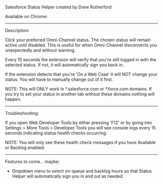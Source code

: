Salesforce Status Helper created by Drew Rutherford

Available on Chrome:

-----------------------------------------------------------------------------------------------------

Description:

Click your preferred Omni-Channel status. The chosen status will remain active until disabled. This is useful for when Omni-Channel disconnects you unexpectedly and without warning.

Every 15 seconds the extension will verify that you're still logged in with the selected status. If not, it will automatically sign you back in.

If the extension detects that you're 'On a Web Case' it will NOT change your status. You will have to manually change out of it first.

NOTE: This will ONLY work in *.salesforce.com or *.force.com domains. If you try to set your status in another tab without these domains nothing will happen.

-----------------------------------------------------------------------------------------------------

Troubleshooting:

If you open Web Developer Tools by either pressing 'F12' or by going into Settings > More Tools > Developer Tools you will see console logs every 15 seconds indicating status health checks occurring.

NOTE: You will only see these health check messages if you have Available or Backlog enabled.

-----------------------------------------------------------------------------------------------------

Features to come... maybe:

- Dropdown menu to select on-queue and backlog hours so that Status Helper will automatically sign you in and out as needed.
